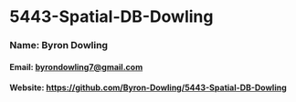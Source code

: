# 5443-Spatial-DB-Dowling
### Name: Byron Dowling
#### Email: byrondowling7@gmail.com
#### Website: https://github.com/Byron-Dowling/5443-Spatial-DB-Dowling
